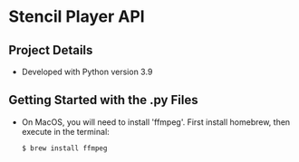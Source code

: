 # Stencil Player API

## Project Details

- Developed with Python version 3.9 

## Getting Started with the .py Files

- On MacOS, you will need to install 'ffmpeg'. First install homebrew, then execute in the terminal:

  ```
  $ brew install ffmpeg
  ```